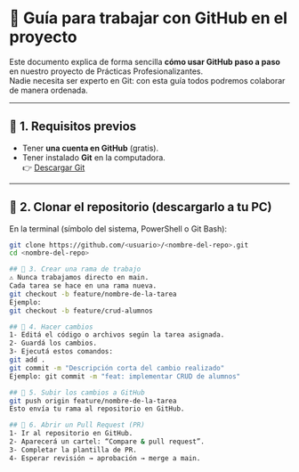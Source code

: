 # 📘 Guía para trabajar con GitHub en el proyecto

Este documento explica de forma sencilla **cómo usar GitHub paso a paso** en nuestro proyecto de Prácticas Profesionalizantes.  
Nadie necesita ser experto en Git: con esta guía todos podremos colaborar de manera ordenada.

---

## 🔹 1. Requisitos previos
- Tener **una cuenta en GitHub** (gratis).
- Tener instalado **Git** en la computadora.  
  👉 [Descargar Git](https://git-scm.com/downloads)

---

## 🔹 2. Clonar el repositorio (descargarlo a tu PC)
En la terminal (símbolo del sistema, PowerShell o Git Bash):

```bash
git clone https://github.com/<usuario>/<nombre-del-repo>.git
cd <nombre-del-repo>

## 🔹 3. Crear una rama de trabajo
⚠️ Nunca trabajamos directo en main.
Cada tarea se hace en una rama nueva.
git checkout -b feature/nombre-de-la-tarea
Ejemplo:
git checkout -b feature/crud-alumnos

## 🔹 4. Hacer cambios
1- Editá el código o archivos según la tarea asignada.
2- Guardá los cambios.
3- Ejecutá estos comandos:
git add .
git commit -m "Descripción corta del cambio realizado"
Ejemplo: git commit -m "feat: implementar CRUD de alumnos"

## 🔹 5. Subir los cambios a GitHub
git push origin feature/nombre-de-la-tarea
Esto envía tu rama al repositorio en GitHub.

## 🔹 6. Abrir un Pull Request (PR)
1- Ir al repositorio en GitHub.
2- Aparecerá un cartel: “Compare & pull request”.
3- Completar la plantilla de PR.
4- Esperar revisión → aprobación → merge a main.
